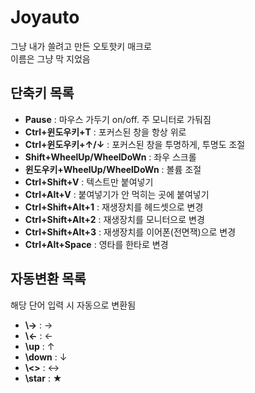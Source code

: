 # Joyauto
그냥 내가 쓸려고 만든 오토핫키 매크로 \
이름은 그냥 막 지었음

## 단축키 목록
* **Pause** : 마우스 가두기 on/off. 주 모니터로 가둬짐
* **Ctrl+윈도우키+T** : 포커스된 창을 항상 위로
* **Ctrl+윈도우키+↑/↓** : 포커스된 창을 투명하게, 투명도 조절
* **Shift+WheelUp/WheelDoWn** : 좌우 스크롤
* **윈도우키+WheelUp/WheelDoWn** : 볼륨 조절
* **Ctrl+Shift+V** : 텍스트만 붙여넣기
* **Ctrl+Alt+V** : 붙여넣기가 안 먹히는 곳에 붙여넣기
* **Ctrl+Shift+Alt+1** : 재생장치를 헤드셋으로 변경
* **Ctrl+Shift+Alt+2** : 재생장치를 모니터으로 변경
* **Ctrl+Shift+Alt+3** : 재생장치를 이어폰(전면잭)으로 변경
* **Ctrl+Alt+Space** : 영타를 한타로 변경

## 자동변환 목록
해당 단어 입력 시 자동으로 변환됨
* **\\->** : →
* **\\<-** : ←
* **\\up** : ↑
* **\\down** : ↓
* **\\<>** : ↔
* **\\star** : ★
